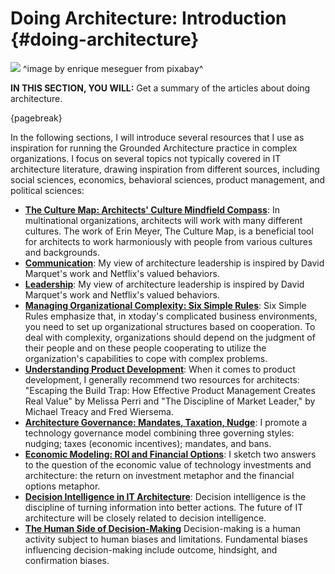 

# Doing Architecture: Introduction {#doing-architecture}

![](assets/images/arch/steampunk-3006650_1920.jpg)
^image by enrique meseguer from pixabay^

**IN THIS SECTION, YOU WILL:**  Get a summary of the articles about doing architecture.

{pagebreak}

In the following sections, I will introduce several resources that I use as inspiration for running the Grounded Architecture practice in complex organizations. I focus on several topics not typically covered in IT architecture literature, drawing inspiration from different sources, including social sciences, economics, behavioral sciences, product management, and political sciences:

* **[The Culture Map: Architects' Culture Mindfield Compass](#culture-map)**: In multinational organizations, architects will work with many different cultures. The work of Erin Meyer, The Culture Map, is a beneficial tool for architects to work harmoniously with people from various cultures and backgrounds.
* **[Communication](communication)**: My view of architecture leadership is inspired by David Marquet's work and Netflix's valued behaviors.
* **[Leadership](#leadership)**: My view of architecture leadership is inspired by David Marquet's work and Netflix's valued behaviors.
* **[Managing Organizational Complexity: Six Simple Rules](#six-simple-rules)**: Six Simple Rules emphasize that, in xtoday's complicated business environments, you need to set up organizational structures based on cooperation. To deal with complexity, organizations should depend on the judgment of their people and on these people cooperating to utilize the organization's capabilities to cope with complex problems.
* **[Understanding Product Development](#product-development)**: When it comes to product development, I generally recommend two resources for architects: "Escaping the Build Trap: How Effective Product Management Creates Real Value" by Melissa Perri and "The Discipline of Market Leader," by Michael Treacy and Fred Wiersema. 
* **[Architecture Governance: Mandates, Taxation, Nudge](#governance)**: I promote a technology governance model combining three governing styles: nudging; taxes (economic incentives); mandates, and bans.
* **[Economic Modeling: ROI and Financial Options](#economics)**: I sketch two answers to the question of the economic value of technology investments and architecture: the return on investment metaphor and the financial options metaphor.
* **[Decision Intelligence in IT Architecture](#decision-intelligence)**: Decision intelligence is the discipline of turning information into better actions. The future of IT architecture will be closely related to decision intelligence.
* **[The Human Side of Decision-Making](#human-decisions)** Decision-making is a human activity subject to human biases and limitations. Fundamental biases influencing decision-making include outcome, hindsight, and confirmation biases.